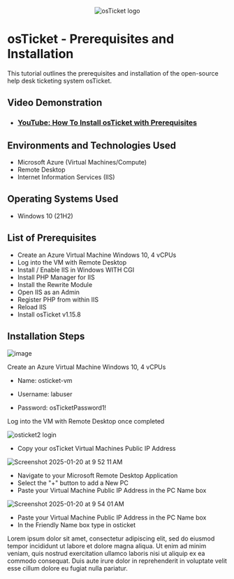 <p align="center">
<img src="https://i.imgur.com/Clzj7Xs.png" alt="osTicket logo"/>
</p>

<h1>osTicket - Prerequisites and Installation</h1>
This tutorial outlines the prerequisites and installation of the open-source help desk ticketing system osTicket.<br />


<h2>Video Demonstration</h2>

- ### [YouTube: How To Install osTicket with Prerequisites](https://www.youtube.com)

<h2>Environments and Technologies Used</h2>

- Microsoft Azure (Virtual Machines/Compute)
- Remote Desktop
- Internet Information Services (IIS)

<h2>Operating Systems Used </h2>

- Windows 10</b> (21H2)

<h2>List of Prerequisites</h2>

- Create an Azure Virtual Machine Windows 10, 4 vCPUs
- Log into the VM with Remote Desktop
- Install / Enable IIS in Windows WITH CGI
- Install PHP Manager for IIS
- Install the Rewrite Module
- Open IIS as an Admin
- Register PHP from within IIS
- Reload IIS
- Install osTicket v1.15.8

<h2>Installation Steps</h2>

![image](https://github.com/user-attachments/assets/e16081fa-860e-44a6-88a9-d3d71b0fa8ef)

Create an Azure Virtual Machine Windows 10, 4 vCPUs

- Name: osticket-vm

- Username: labuser

- Password: osTicketPassword1!

             

Log into the VM with Remote Desktop once completed 

![osticket2 login](https://github.com/user-attachments/assets/1529c408-7957-41c3-aa93-874ecb4c76d0)


- Copy your osTicket Virtual Machines Public IP Address

![Screenshot 2025-01-20 at 9 52 11 AM](https://github.com/user-attachments/assets/bf904f3c-b5e0-43f0-a168-1130a1f26de8)

- Navigate to your Microsoft Remote Desktop Application
- Select the "+" button to add a New PC
- Paste your Virtual Machine Public IP Address in the PC Name box

![Screenshot 2025-01-20 at 9 54 01 AM](https://github.com/user-attachments/assets/48afdff0-338b-448a-9855-5a3f25ea4e78)

- Paste your Virtual Machine Public IP Address in the PC Name box
- In the Friendly Name box type in osticket




Lorem ipsum dolor sit amet, consectetur adipiscing elit, sed do eiusmod tempor incididunt ut labore et dolore magna aliqua. Ut enim ad minim veniam, quis nostrud exercitation ullamco laboris nisi ut aliquip ex ea commodo consequat. Duis aute irure dolor in reprehenderit in voluptate velit esse cillum dolore eu fugiat nulla pariatur.
</p>
<br />
